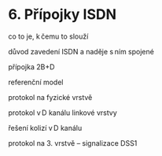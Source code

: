 # 6. Přípojky ISDN

co to je, k čemu to slouží 

důvod zavedení ISDN a naděje s ním spojené 

přípojka 2B+D  

referenční model 

protokol na fyzické vrstvě 

protokol v D kanálu linkové vrstvy  

řešení kolizí v D kanálu 

protokol na 3. vrstvě – signalizace DSS1 
